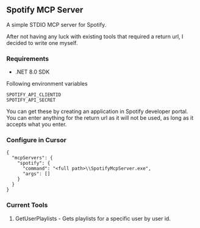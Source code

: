 ## Spotify MCP Server

A simple STDIO MCP server for Spotify.

After not having any luck with existing tools that required a return url, I decided to write one myself.

### Requirements

- .NET 8.0 SDK

Following environment variables

```
SPOTIFY_API_CLIENTID
SPOTIFY_API_SECRET
```

You can get these by creating an application in Spotify developer portal. You can enter anything for the
return url as it will not be used, as long as it accepts what you enter.

### Configure in Cursor

```
{
  "mcpServers": {
    "spotify": {
      "command": "<full path>\\SpotifyMcpServer.exe",
      "args": []
    }
  }
}
```

### Current Tools

1. GetUserPlaylists - Gets playlists for a specific user by user id.
